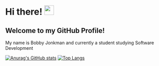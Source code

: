 # Hi there! <img src="https://raw.githubusercontent.com/MartinHeinz/MartinHeinz/master/wave.gif" width="30px">
## Welcome to my GitHub Profile!
My name is Bobby Jonkman and currently a student studying Software Development

[![Anurag's GitHub stats](https://github-readme-stats.vercel.app/api?username=b0bbydev&count_private=true&hide=stars,prs,issues&show_icons=true)](https://github.com/anuraghazra/github-readme-stats)
[![Top Langs](https://github-readme-stats.vercel.app/api/top-langs/?username=b0bbydev&layout=compact)](https://github.com/anuraghazra/github-readme-stats)

<!--
**b0bbydev/b0bbydev** is a ✨ _special_ ✨ repository because its `README.md` (this file) appears on your GitHub profile.

Here are some ideas to get you started:

- 🔭 I’m currently working on ...
- 🌱 I’m currently learning ...
- 👯 I’m looking to collaborate on ...
- 🤔 I’m looking for help with ...
- 💬 Ask me about ...
- 📫 How to reach me: ...
- 😄 Pronouns: ...
- ⚡ Fun fact: ...
-->
